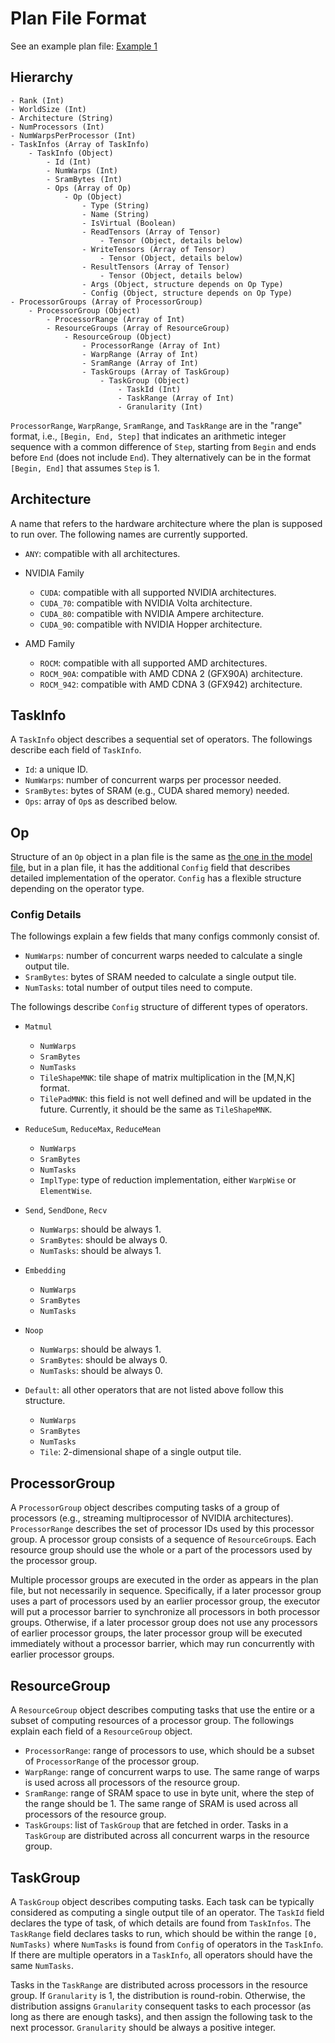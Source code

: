 # Plan File Format

See an example plan file: [Example 1](../examples/tutorial/default_plan.json)

## Hierarchy

    - Rank (Int)
    - WorldSize (Int)
    - Architecture (String)
    - NumProcessors (Int)
    - NumWarpsPerProcessor (Int)
    - TaskInfos (Array of TaskInfo)
        - TaskInfo (Object)
            - Id (Int)
            - NumWarps (Int)
            - SramBytes (Int)
            - Ops (Array of Op)
                - Op (Object)
                    - Type (String)
                    - Name (String)
                    - IsVirtual (Boolean)
                    - ReadTensors (Array of Tensor)
                        - Tensor (Object, details below)
                    - WriteTensors (Array of Tensor)
                        - Tensor (Object, details below)
                    - ResultTensors (Array of Tensor)
                        - Tensor (Object, details below)
                    - Args (Object, structure depends on Op Type)
                    - Config (Object, structure depends on Op Type)
    - ProcessorGroups (Array of ProcessorGroup)
        - ProcessorGroup (Object)
            - ProcessorRange (Array of Int)
            - ResourceGroups (Array of ResourceGroup)
                - ResourceGroup (Object)
                    - ProcessorRange (Array of Int)
                    - WarpRange (Array of Int)
                    - SramRange (Array of Int)
                    - TaskGroups (Array of TaskGroup)
                        - TaskGroup (Object)
                            - TaskId (Int)
                            - TaskRange (Array of Int)
                            - Granularity (Int)

`ProcessorRange`, `WarpRange`, `SramRange`, and `TaskRange` are in the "range" format, i.e., `[Begin, End, Step]` that indicates an arithmetic integer sequence with a common difference of `Step`, starting from `Begin` and ends before `End` (does not include `End`). They alternatively can be in the format `[Begin, End]` that assumes `Step` is 1.

## Architecture

A name that refers to the hardware architecture where the plan is supposed to run over. The following names are currently supported.

- `ANY`: compatible with all architectures.

- NVIDIA Family
    - `CUDA`: compatible with all supported NVIDIA architectures.
    - `CUDA_70`: compatible with NVIDIA Volta architecture.
    - `CUDA_80`: compatible with NVIDIA Ampere architecture.
    - `CUDA_90`: compatible with NVIDIA Hopper architecture.

- AMD Family
    - `ROCM`: compatible with all supported AMD architectures.
    - `ROCM_90A`: compatible with AMD CDNA 2 (GFX90A) architecture.
    - `ROCM_942`: compatible with AMD CDNA 3 (GFX942) architecture.

## TaskInfo

A `TaskInfo` object describes a sequential set of operators. The followings describe each field of `TaskInfo`.

- `Id`: a unique ID.
- `NumWarps`: number of concurrent warps per processor needed.
- `SramBytes`: bytes of SRAM (e.g., CUDA shared memory) needed.
- `Ops`: array of `Op`s as described below.

## Op

Structure of an `Op` object in a plan file is the same as [the one in the model file](model_file.md#op), but in a plan file, it has the additional `Config` field that describes detailed implementation of the operator. `Config` has a flexible structure depending on the operator type.

### Config Details

The followings explain a few fields that many configs commonly consist of.

- `NumWarps`: number of concurrent warps needed to calculate a single output tile.
- `SramBytes`: bytes of SRAM needed to calculate a single output tile.
- `NumTasks`: total number of output tiles need to compute.

The followings describe `Config` structure of different types of operators.

- `Matmul`
    - `NumWarps`
    - `SramBytes`
    - `NumTasks`
    - `TileShapeMNK`: tile shape of matrix multiplication in the [M,N,K] format.
    - `TilePadMNK`: this field is not well defined and will be updated in the future. Currently, it should be the same as `TileShapeMNK`.

- `ReduceSum`, `ReduceMax`, `ReduceMean`
    - `NumWarps`
    - `SramBytes`
    - `NumTasks`
    - `ImplType`: type of reduction implementation, either `WarpWise` or `ElementWise`.

- `Send`, `SendDone`, `Recv`
    - `NumWarps`: should be always 1.
    - `SramBytes`: should be always 0.
    - `NumTasks`: should be always 1.

- `Embedding`
    - `NumWarps`
    - `SramBytes`
    - `NumTasks`

- `Noop`
    - `NumWarps`: should be always 1.
    - `SramBytes`: should be always 0.
    - `NumTasks`: should be always 0.

- `Default`: all other operators that are not listed above follow this structure.
    - `NumWarps`
    - `SramBytes`
    - `NumTasks`
    - `Tile`: 2-dimensional shape of a single output tile.

## ProcessorGroup

A `ProcessorGroup` object describes computing tasks of a group of processors (e.g., streaming multiprocessor of NVIDIA architectures). `ProcessorRange` describes the set of processor IDs used by this processor group. A processor group consists of a sequence of `ResourceGroup`s. Each resource group should use the whole or a part of the processors used by the processor group.

Multiple processor groups are executed in the order as appears in the plan file, but not necessarily in sequence. Specifically, if a later processor group uses a part of processors used by an earlier processor group, the executor will put a processor barrier to synchronize all processors in both processor groups. Otherwise, if a later processor group does not use any processors of earlier processor groups, the later processor group will be executed immediately without a processor barrier, which may run concurrently with earlier processor groups.

## ResourceGroup

A `ResourceGroup` object describes computing tasks that use the entire or a subset of computing resources of a processor group. The followings explain each field of a `ResourceGroup` object.

- `ProcessorRange`: range of processors to use, which should be a subset of `ProcessorRange` of the processor group.
- `WarpRange`: range of concurrent warps to use. The same range of warps is used across all processors of the resource group.
- `SramRange`: range of SRAM space to use in byte unit, where the step of the range should be 1. The same range of SRAM is used across all processors of the resource group.
- `TaskGroups`: list of `TaskGroup` that are fetched in order. Tasks in a `TaskGroup` are distributed across all concurrent warps in the resource group.

## TaskGroup

A `TaskGroup` object describes computing tasks. Each task can be typically considered as computing a single output tile of an operator. The `TaskId` field declares the type of task, of which details are found from `TaskInfos`. The `TaskRange` field declares tasks to run, which should be within the range `[0, NumTasks)` where `NumTasks` is found from `Config` of operators in the `TaskInfo`. If there are multiple operators in a `TaskInfo`, all operators should have the same `NumTasks`.

Tasks in the `TaskRange` are distributed across processors in the resource group. If `Granularity` is 1, the distribution is round-robin. Otherwise, the distribution assigns `Granularity` consequent tasks to each processor (as long as there are enough tasks), and then assign the following task to the next processor. `Granularity` should be always a positive integer.
